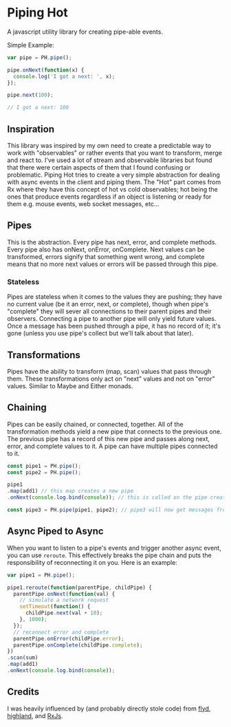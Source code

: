 # Piping Hot

A javascript utility library for creating pipe-able events.

Simple Example:
```javascript
var pipe = PH.pipe();

pipe.onNext(function(x) {
  console.log('I got a next: ', x);
});

pipe.next(100);

// I got a next: 100
```

## Inspiration

This library was inspired by my own need to create a predictable way to work with "observables" or rather events that you want to transform, merge and react to. I've used a lot of stream and observable libraries but found that there were certain aspects of them that I found confusing or problematic. Piping Hot tries to create a very simple abstraction for dealing with async events in the client and piping them. The "Hot" part comes from Rx where they have this concept of hot vs cold observables; hot being the ones that produce events regardless if an object is listening or ready for them e.g. mouse events, web socket messages, etc...

## Pipes

This is the abstraction. Every pipe has next, error, and complete methods. Every pipe also has onNext, onError, onComplete. Next values can be transformed, errors signify that something went wrong, and complete means that no more next values or errors will be passed through this pipe.

### Stateless

Pipes are stateless when it comes to the values they are pushing; they have no current value (be it an error, next, or complete), though when pipe's "complete" they will sever all connections to their parent pipes and their observers. Connecting a pipe to another pipe will only yield future values. Once a message has been pushed through a pipe, it has no record of it; it's gone (unless you use pipe's collect but we'll talk about that later).

## Transformations

Pipes have the ability to transform (map, scan) values that pass through them. These transformations only act on "next" values and not on "error" values. Similar to Maybe and Either monads.

## Chaining

Pipes can be easily chained, or connected, together. All of the transformation methods yield a new pipe that connects to the previous one. The previous pipe has a record of this new pipe and passes along next, error, and complete values to it. A pipe can have multiple pipes connected to it.

```javascript
const pipe1 = PH.pipe();
const pipe2 = PH.pipe();

pipe1
.map(add1) // this map creates a new pipe
.onNext(console.log.bind(console)); // this is called on the pipe created by map

const pipe3 = PH.pipe(pipe1, pipe2); // pipe3 will now get messages from pipe1 and pipe2
```

## Async Piped to Async

When you want to listen to a pipe's events and trigger another async event, you can use `reroute`. This effectively breaks the pipe chain and puts the responsibility of reconnecting it on you. Here is an example:

```javascript
var pipe1 = PH.pipe();

pipe1.reroute(function(parentPipe, childPipe) {
  parentPipe.onNext(function(val) {
    // simulate a network request
    setTimeout(function() {
      childPipe.next(val + 10);
    }, 1000);
  });
  // reconnect error and complete
  parentPipe.onError(childPipe.error);
  parentPipe.onComplete(childPipe.complete);
})
.scan(sum)
.map(add1)
.onNext(console.log.bind(console));
```



## Credits

I was heavily influenced by (and probably directly stole code) from [flyd](https://github.com/paldepind/flyd), [highland](http://highlandjs.org), and [RxJs](https://github.com/Reactive-Extensions/RxJS).
